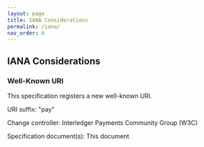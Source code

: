 ```yaml
---
layout: page
title: IANA Considerations
permalink: /iana/
nav_order: 6
---
```

## IANA Considerations

### Well-Known URI

This specification registers a new well-known URI. 

URI suffix:  "pay"

Change controller: Interledger Payments Community Group (W3C)

Specification document(s):  This document